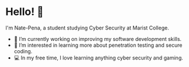 # Hello! 👋
I'm Nate-Pena, a student studying Cyber Security at Marist College.

- 🔭 I’m currently working on improving my software development skills.
- 🌱 I’m interested in learning more about penetration testing and secure coding.
- 💻 In my free time, I love learning anything cyber security and gaming.

